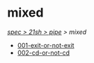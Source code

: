# mixed

*[spec > 21sh > pipe](..) > mixed*

* [001-exit-or-not-exit](./001-exit-or-not-exit)
* [002-cd-or-not-cd](./002-cd-or-not-cd)
